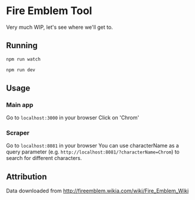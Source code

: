 # Fire Emblem Tool
Very much WIP, let's see where we'll get to.

## Running
``` bash
npm run watch
```
``` bash
npm run dev
```

## Usage
### Main app
Go to `localhost:3000` in your browser
Click on 'Chrom'
### Scraper
Go to `localhost:8081` in your browser
You can use characterName as a query parameter (e.g. `http://localhost:8081/?characterName=Chrom`) to search for different characters.

## Attribution
Data downloaded from http://fireemblem.wikia.com/wiki/Fire_Emblem_Wiki
